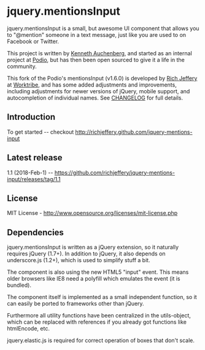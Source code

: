 jquery.mentionsInput
=================
jquery.mentionsInput is a small, but awesome UI component that allows you to "@mention" someone in a text message, just like you are used to on Facebook or Twitter.

This project is written by [Kenneth Auchenberg](http://kenneth.io), and started as an internal project at [Podio](http://podio.com), but has then been open sourced to give it a life in the community.

This fork of the Podio's mentionsInput (v1.6.0) is developed by [Rich Jeffery](http://github.com/richjeffery) at [Worktribe](http://worktribe.com), and has some added adjustments and improvements, including adjustments for newer versions of jQuery, mobile support, and autocompletion of individual names. See [CHANGELOG](https://github.com/richjeffery/jquery-mentions-input/blob/master/CHANGELOG.md) for full details.

## Introduction
To get started -- checkout http://richjeffery.github.com/jquery-mentions-input

## Latest release

1.1 (2018-Feb-1) -- https://github.com/richjeffery/jquery-mentions-input/releases/tag/1.1

## License

MIT License - http://www.opensource.org/licenses/mit-license.php

## Dependencies

jquery.mentionsInput is written as a jQuery extension, so it naturally requires jQuery (1.7+). In addition to jQuery, it also depends on underscore.js (1.2+), which is used to simplify stuff a bit.

The component is also using the new HTML5 "input" event. This means older browsers like IE8 need a polyfill which emulates the event (it is bundled).

The component itself is implemented as a small independent function, so it can easily be ported to frameworks other than jQuery.

Furthermore all utility functions have been centralized in the utils-object, which can be replaced with references if you already got functions like htmlEncode, etc.

jquery.elastic.js is required for correct operation of boxes that don't scale.

